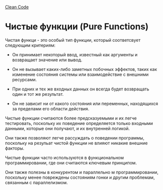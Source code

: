 [Clean Code](/docs/SoftwareDesign&Architecture/CleanCode/CleanCode.md)

# Чистые функции (Pure Functions)

Чистая функци - это особый тип функции, который соответсвует следующим критериям:

 - Он принимает некоторый ввод, известный как аргументы и возвращает значение или вывод.

 - Он не вызывает каких-либо заметных побочных эффектов, таких как изменение состояния системы или взаимодействие с внешними ресурсами.

- При одних и тех же входных данных он всегда  будет возвращать один и тот же результат.

- Он не зависит ни от какого состояния или переменных, находящихся за пределами его области действия.

Чистые функции считаются более предсказуемыми и их легче тестировать, поскольку их поведение определяется только входными данными, которые они получают, и их внутренней логикой.

Они также позволяют легче рассуждать о поведении программы, поскольку на резульат чистой функции не влияют никакие внешние факторы.

Чистые функции часто используются в функциональном программировании, где они считаются ключевым принципом.

Они также полезны в конкурентом и параллельно м программировании, поскольку менее повреждены состояниям гонки и другим проблемам, связанным с параллелизмом.